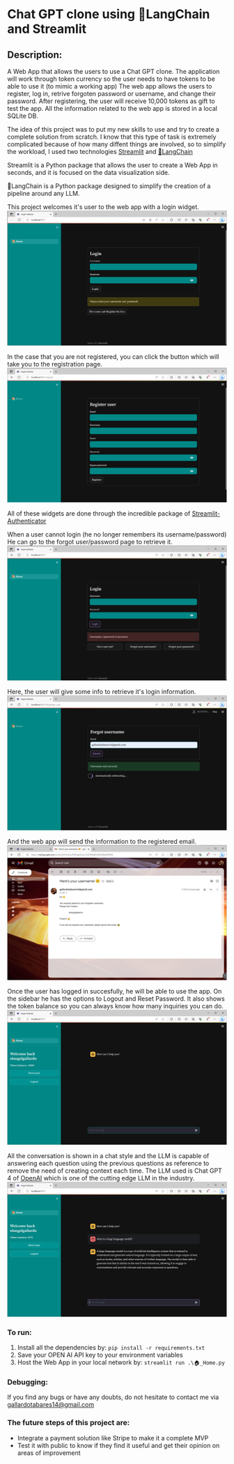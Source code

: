 # Chat GPT clone using 🦜️LangChain and Streamlit

## Description:
A Web App that allows the users to use a Chat GPT clone. The application will work through token currency so the user needs to have tokens to be able to use it (to mimic a working app)
The web app allows the users to register, log in, retrive forgoten password or username, and change their password. After registering, the user will receive 10,000 tokens as gift to test the app.
All the information related to the web app is stored in a local SQLite DB.

The idea of this project was to put my new skills to use and try to create a complete solution from scratch. I know that this type of task is extremely complicated because of how many diffent things are involved, so to simplify the workload, I used two technologies [Streamlit](https://streamlit.io/) and [🦜️LangChain](https://www.langchain.com/)

Streamlit is a Python package that allows the user to create a Web App in seconds, and it is focused on the data visualization side. 

🦜️LangChain is a Python package designed to simplify the creation of a pipeline around any LLM.

This project welcomes it's user to the web app with a login widget. 
![](images/1.png)

In the case that you are not registered, you can click the button which will take you to the registration page.
![](images/2.png)

All of these widgets are done through the incredible package of [Streamlit-Authenticator](https://github.com/mkhorasani/Streamlit-Authenticator)

When a user cannot login (he no longer remembers its username/password) He can go to the forgot user/password page to retrieve it.
![](images/3.png)

Here, the user will give some info to retrieve it's login information.
![](images/4.png)

And the web app will send the information to the registered email.
![](images/5.png)

Once the user has logged in succesfully, he will be able to use the app. 
On the sidebar he has the options to Logout and Reset Password.
It also shows the token balance so you can always know how many inquiries you can do.
![](images/6.png)

All the conversation is shown in a chat style and the LLM is capable of answering each question using the previous questions as reference to remove the need of creating context each time.
The LLM used is Chat GPT 4 of [OpenAI](https://openai.com/) which is one of the cutting edge LLM in the industry.
![](images/7.png)


### To run:
1. Install all the dependencies by: `pip install -r requirements.txt`
2. Save your OPEN AI API key to your environment variables
3. Host the Web App in your local network by:  `streamlit run .\🏠_Home.py`

### Debugging:
If you find any bugs or have any doubts, do not hesitate to contact me via <gallardotabares14@gmail.com>

### The future steps of this project are:
- Integrate a payment solution like Stripe to make it a complete MVP
- Test it with public to know if they find it useful and get their opinion on areas of improvement